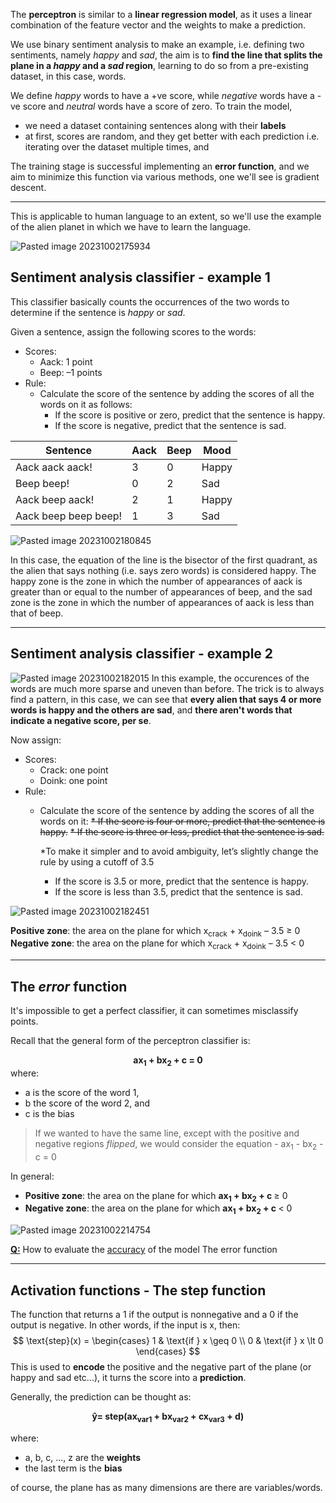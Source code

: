 The **perceptron** is similar to a **linear regression model**, as it uses a linear combination of the feature vector and the weights to make a prediction. 

We use binary sentiment analysis to make an example, i.e. defining two sentiments, namely *happy* and *sad*, the aim is to **find the line that splits the plane in a *happy* and a *sad* region**, learning to do so from a pre-existing dataset, in this case, words.

We define *happy* words to have a +ve score, while *negative* words have a -ve score and *neutral* words have a score of zero. 
To train the model, 
* we need a dataset containing sentences along with their **labels**
* at first, scores are random, and they get better with each prediction i.e. iterating over the dataset multiple times, and 

The training stage is successful implementing an **error function**, and we aim to minimize this function via various methods, one we'll see is gradient descent.

-----------

This is applicable to human language to an extent, so we'll use the example of the alien planet in which we have to learn the language.

![Pasted image 20231002175934](../pictures/Pasted%20image%2020231002175934.png)

## Sentiment analysis classifier - example 1

This classifier basically counts the occurrences of the two words to determine if the sentence is *happy* or *sad*.

Given a sentence, assign the following scores to the words: 
* Scores: 
	* Aack: 1 point 
	* Beep: –1 points 
* Rule: 
	* Calculate the score of the sentence by adding the scores of all the words on it as follows:
		* If the score is positive or zero, predict that the sentence is happy. 
		* If the score is negative, predict that the sentence is sad.

Sentence  | Aack | Beep | Mood
----------|------|------|--
Aack aack aack!  | 3 | 0 | Happy
Beep beep!  | 0 | 2 | Sad
Aack beep aack! | 2 | 1 | Happy
Aack beep beep beep! | 1 | 3 | Sad

![Pasted image 20231002180845](../pictures/Pasted%20image%2020231002180845.png)

In this case, the equation of the line is the bisector of the first quadrant, as the alien that says nothing (i.e. says zero words) is considered happy.
The happy zone is the zone in which the number of appearances of aack is greater than or equal to the number of appearances of beep, and the sad zone is the zone in which the number of appearances of aack is less than that of beep.

----------
## Sentiment analysis classifier - example 2

![Pasted image 20231002182015](../pictures/Pasted%20image%2020231002182015.png)
In this example, the occurences of the words are much more sparse and uneven than before.
The trick is to always find a pattern, in this case, we can see that **every alien that says 4 or more words is happy and the others are sad**, and **there aren't words that indicate a negative score, per se**.

Now assign:
* Scores: 
	* Crack: one point 
	* Doink: one point
* Rule: 
	* Calculate the score of the sentence by adding the scores of all the words on it: 
		~~* If the score is four or more, predict that the sentence is happy.~~ 
		~~* If the score is three or less, predict that the sentence is sad.~~ 
	
		*To make it simpler and to avoid ambiguity, let’s slightly change the rule by using a cutoff of 3.5
		* If the score is 3.5 or more, predict that the sentence is happy. 
		* If the score is less than 3.5, predict that the sentence is sad.

![Pasted image 20231002182451](../pictures/Pasted%20image%2020231002182451.png)

**Positive zone**: the area on the plane for which x<sub>crack</sub> + x<sub>doink</sub> – 3.5 $\geq$ 0 
**Negative zone**: the area on the plane for which x<sub>crack</sub> + x<sub>doink</sub> – 3.5 < 0

----------
## The *error* function

It's impossible to get a perfect classifier, it can sometimes misclassify points.

Recall that the general form of the perceptron classifier is:
<b><center>ax<sub>1</sub> + bx<sub>2</sub> + c = 0</center></b>
where:
* a is the score of the word 1, 
* b the score of the word 2, and 
* c is the bias

>If we wanted to have the same line, except with the positive and negative regions *flipped*, we would consider the equation - ax<sub>1</sub> - bx<sub>2</sub> - c = 0

In general:
* **Positive zone**: the area on the plane for which <b>ax<sub>1</sub> + bx<sub>2</sub> + c 
</b>$\geq$ 0 
* **Negative zone**: the area on the plane for which <b>ax<sub>1</sub> + bx<sub>2</sub> + c 
</b>< 0

![Pasted image 20231002214754](../pictures/Pasted%20image%2020231002214754.png)

<u><b>Q:</b></u> How to evaluate the <u>accuracy</u> of the model
The error function

----------
## Activation functions - The step function

The function that returns a 1 if the output is nonnegative and a 0 if the output is negative. 
In other words, if the input is x, then:
$$ \text{step}(x) =
\begin{cases}
 1 & \text{if } x \geq 0 \\
 0 & \text{if } x \lt 0
\end{cases}
$$
This is used to **encode** the positive and the negative part of the plane (or happy and sad etc...), it turns the score into a **prediction**.

Generally, the prediction can be thought as:

<center><b>ŷ= step(ax<sub>var1</sub> + bx<sub>var2</sub> + cx<sub>var3</sub>  + d)</b></center>

where:
* a, b, c, ..., z are the **weights**
* the last term is the **bias**

of course, the plane has as many dimensions are there are variables/words.

